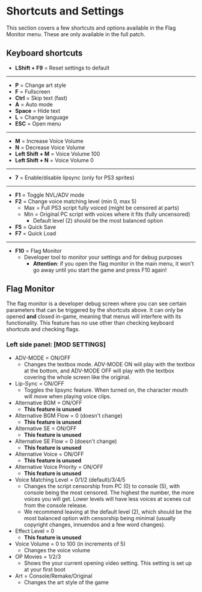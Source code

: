 # Shortcuts and Settings

This section covers a few shortcuts and options available in the Flag Monitor menu. These are only available in the full patch.

## Keyboard shortcuts

* **LShift + F9** = Reset settings to default
***
* **P** = Change art style
* **F** = Fullscreen
* **Ctrl** = Skip text (fast)
* **A** = Auto mode
* **Space** = Hide text
* **L** = Change language
* **ESC** = Open menu
***
* **M** = Increase Voice Volume
* **N** = Decrease Voice Volume
* **Left Shift + M** = Voice Volume 100
* **Left Shift + N** = Voice Volume 0
***
* **7** = Enable/disable lipsync (only for PS3 sprites)
***
* **F1** = Toggle NVL/ADV mode
* **F2** = Change voice matching level (min 0, max 5)
    * Max = Full PS3 script fully voiced (might be censored at parts)
    * Min = Original PC script with voices where it fits (fully uncensored)
        * Default level (2) should be the most balanced option
* **F5** = Quick Save
* **F7** = Quick Load
***
* **F10** = Flag Monitor
    * Developer tool to monitor your settings and for debug purposes
         * **Attention**: if you open the flag monitor in the main menu, it won't go away until you start the game and press F10 again!

## Flag Monitor

The flag monitor is a developer debug screen where you can see certain parameters that can be triggered by the shortcuts above. It can only be opened **and** closed in-game, meaning that menus will interfere with its functionality. This feature has no use other than checking keyboard shortcuts and checking flags.

### Left side panel: [MOD SETTINGS]

* ADV-MODE = ON/OFF
    * Changes the textbox mode. ADV-MODE ON will play with the textbox at the bottom, and ADV-MODE OFF will play with the textbox covering the whole screen like the original.
* Lip-Sync = ON/OFF
    * Toggles the lipsync feature. When turned on, the character mouth will move when playing voice clips.
* Alternative BGM = ON/OFF
    * **This feature is unused**
* Alternative BGM Flow = 0 (doesn't change)
    * **This feature is unused**
* Alternative SE = ON/OFF
    * **This feature is unused**
* Alternative SE Flow = 0 (doesn't change)
    * **This feature is unused**
* Alternative Voice = ON/OFF
    * **This feature is unused**
* Alternative Voice Priority = ON/OFF
    * **This feature is unused**
* Voice Matching Level = 0/1/2 (default)/3/4/5
    * Changes the script censorship from PC (0) to console (5), with console being the most censored. The highest the number, the more voices you will get. Lower levels will have less voices at scenes cut from the console release.
    * We recommend leaving at the default level (2), which should be the most balanced option with censorship being minimal (usually copyright changes, innuendos and a few word changes).
* Effect Level = 0
    * **This feature is unused**
* Voice Volume = 0 to 100 (in increments of 5)
    * Changes the voice volume
* OP Movies = 1/2/3
    * Shows the your current opening video setting. This setting is set up at your first boot
* Art = Console/Remake/Original
    * Changes the art style of the game
